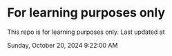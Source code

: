 # For learning purposes only
This repo is for learning purposes only.
Last updated at

Sunday, October 20, 2024 9:22:00 AM

